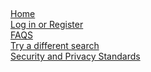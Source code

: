 <html>
  <head>
    <meta charset="utf-8">
    <title>Search Results</title>     
  </head>
  <body>
    <section>
      <h1 id = "sourceName"></h1> 
      <p id = "accuracy"></p> 
      <p id = "bias"></p>
      <p id = "mediaType"></p>
      <div>
        <a href = "https://silencetheecho.github.io/SilenceTheEcho/">Home</a>
      </div>
      <div>
        <a href = "https://silencetheecho.github.io/SilenceTheEcho/login">Log in or Register</a>
      </div>
      <div>
        <a href = "https://silencetheecho.github.io/SilenceTheEcho/faqs">FAQS</a>
      </div>
      <div>
        <a href = "https://silencetheecho.github.io/SilenceTheEcho/search">Try a different search</a>
      </div>
      <div>
        <a href = "https://silencetheecho.github.io/SilenceTheEcho/security">Security and Privacy Standards</a>
      </div>
    </section> 
    <script>
      if (localStorage.getItem("found") == "true")
      { 
          document.getElementById("sourceName").textContent = localStorage.getItem("sourceName"); 
          document.getElementById("accuracy").textContent = "Accuracy: " + localStorage.getItem("accuracy"); 
          document.getElementById("bias").textContent = "Bias: " + localStorage.getItem("bias"); 
          document.getElementById("mediaType").textContent = "Media Type: " + localStorage.getItem("mediaType");
      }
      else
      {
          document.getElementById("sourceName").textContent = localStorage.getItem("sourceName");
          document.getElementById("accuracy").textContent = "So sorry, we did not find a media source by that name.";
      }
    </script>
  </body>
</html>

